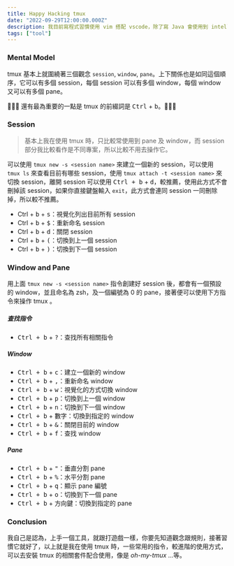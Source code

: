 ```yaml
---
title: Happy Hacking tmux
date: "2022-09-29T12:00:00.000Z"
description: 我目前寫程式習慣使用 vim 搭配 vscode，除了寫 Java 會使用到 intellij，坦白說這些都是很好用的工具，但是假如你今天僅僅是想在機器上，寫一些簡單的程式，並不需要額外其他的功能，那 tmux 搭配 vim 在 terminal 操作其實是滿常見的一種開發方式，又或著你今天是一個 AI 工程師，你需要駐存終端機上顯示的各項 training 資訊，但你又害怕手賤不小心關掉 terminal，tmux 有所謂 session 的功能相較於 iTerm2 之類的 terminal 能更勝任該角色...等，這篇文章就來介紹一下最基本 tmux。
tags: ["tool"]
---
```


### Mental Model

tmux 基本上就圍繞著三個觀念 `session`, `window`, `pane`。上下關係也是如同這個順序，它可以有多個 session，每個 session 可以有多個 window，每個 window 又可以有多個 pane。

🚀🚀🚀 還有最為重要的一點是 tmux 的前綴詞是 <kbd>Ctrl</kbd> + <kbd>b</kbd>。🚀🚀🚀

### Session

> 基本上我在使用 tmux 時，只比較常使用到 pane 及 window，而 session 部分我比較看作是不同專案，所以比較不用去操作它。

可以使用 `tmux new -s <session name>` 來建立一個新的 session，可以使用 `tmux ls` 來查看目前有哪些 session，使用 `tmux attach -t <session name>` 來切換 session，離開 session 可以使用 <kbd>Ctrl + b</kbd> + <kbd>d</kbd>，較推薦，使用此方式不會刪掉該 session，如果你直接鍵盤輸入 `exit`，此方式會連同 session 一同刪除掉，所以較不推薦。

- <kdb>Ctrl</kbd> + <kbd>b</kbd> + <kbd>s</kbd>：視覺化列出目前所有 session
- <kdb>Ctrl</kbd> + <kbd>b</kbd> + <kbd>$</kbd>：重新命名 session
- <kdb>Ctrl</kbd> + <kbd>b</kbd> + <kbd>d</kbd>：關閉 session
- <kdb>Ctrl</kbd> + <kbd>b</kbd> + <kbd>(</kbd>：切換到上一個 session
- <kdb>Ctrl</kbd> + <kbd>b</kbd> + <kbd>)</kbd>：切換到下一個 session

### Window and Pane

用上面 `tmux new -s <session name>` 指令創建好 session 後，都會有一個預設的 window，並且命名為 zsh，及一個編號為 0 的 pane，接著便可以使用下方指令來操作 tmux 。

##### 查找指令

- <kbd>Ctrl + b</kbd> + <kbd>?</kbd>：查找所有相關指令

##### Window

- <kbd>Ctrl + b</kbd> + <kbd>c</kbd>：建立一個新的 window
- <kbd>Ctrl + b</kbd> + <kbd>,</kbd>：重新命名 window
- <kbd>Ctrl + b</kbd> + <kbd>w</kbd>：視覺化的方式切換 window
- <kbd>Ctrl + b</kbd> + <kbd>p</kbd>：切換到上一個 window
- <kbd>Ctrl + b</kbd> + <kbd>n</kbd>：切換到下一個 window
- <kbd>Ctrl + b</kbd> + <kbd>數字</kbd>：切換到指定的 window
- <kbd>Ctrl + b</kbd> + <kbd>&</kbd>：關閉目前的 window
- <kbd>Ctrl + b</kbd> + <kbd>f</kbd>：查找 window

##### Pane

- <kbd>Ctrl + b</kbd> + <kbd>"</kbd>：垂直分割 pane
- <kbd>Ctrl + b</kbd> + <kbd>%</kbd>：水平分割 pane
- <kbd>Ctrl + b</kbd> + <kbd>q</kbd>：顯示 pane 編號
- <kbd>Ctrl + b</kbd> + <kbd>o</kbd>：切換到下一個 pane
- <kbd>Ctrl + b</kbd> + <kbd>方向鍵</kbd>：切換到指定的 pane

### Conclusion

我自己是認為，上手一個工具，就跟打遊戲一樣，你要先知道觀念跟規則，接著習慣它就好了，以上就是我在使用 tmux 時，一些常用的指令，較進階的使用方式，可以去安裝 tmux 的相關套件配合使用，像是 _oh-my-tmux_ ...等。
